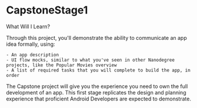 # CapstoneStage1

What Will I Learn?

Through this project, you'll demonstrate the ability to communicate an app idea formally, using:

    - An app description
    - UI flow mocks, similar to what you've seen in other Nanodegree projects, like the Popular Movies overview
    - A list of required tasks that you will complete to build the app, in order

The Capstone project will give you the experience you need to own the full development of an app. This first stage replicates the design and planning experience that proficient Android Developers are expected to demonstrate.
